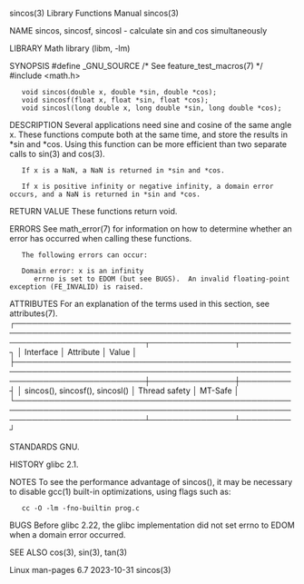 sincos(3)							   Library Functions Manual							     sincos(3)

NAME
       sincos, sincosf, sincosl - calculate sin and cos simultaneously

LIBRARY
       Math library (libm, -lm)

SYNOPSIS
       #define _GNU_SOURCE	   /* See feature_test_macros(7) */
       #include <math.h>

       void sincos(double x, double *sin, double *cos);
       void sincosf(float x, float *sin, float *cos);
       void sincosl(long double x, long double *sin, long double *cos);

DESCRIPTION
       Several	applications need sine and cosine of the same angle x.	These functions compute both at the same time, and store the results in *sin and *cos.
       Using this function can be more efficient than two separate calls to sin(3) and cos(3).

       If x is a NaN, a NaN is returned in *sin and *cos.

       If x is positive infinity or negative infinity, a domain error occurs, and a NaN is returned in *sin and *cos.

RETURN VALUE
       These functions return void.

ERRORS
       See math_error(7) for information on how to determine whether an error has occurred when calling these functions.

       The following errors can occur:

       Domain error: x is an infinity
	      errno is set to EDOM (but see BUGS).  An invalid floating-point exception (FE_INVALID) is raised.

ATTRIBUTES
       For an explanation of the terms used in this section, see attributes(7).
       ┌───────────────────────────────────────────────────────────────────────────────────────────────────────────────────────────┬───────────────┬─────────┐
       │ Interface														   │ Attribute	   │ Value   │
       ├───────────────────────────────────────────────────────────────────────────────────────────────────────────────────────────┼───────────────┼─────────┤
       │ sincos(), sincosf(), sincosl()												   │ Thread safety │ MT-Safe │
       └───────────────────────────────────────────────────────────────────────────────────────────────────────────────────────────┴───────────────┴─────────┘

STANDARDS
       GNU.

HISTORY
       glibc 2.1.

NOTES
       To see the performance advantage of sincos(), it may be necessary to disable gcc(1) built-in optimizations, using flags such as:

	   cc -O -lm -fno-builtin prog.c

BUGS
       Before glibc 2.22, the glibc implementation did not set errno to EDOM when a domain error occurred.

SEE ALSO
       cos(3), sin(3), tan(3)

Linux man-pages 6.7							  2023-10-31								     sincos(3)
